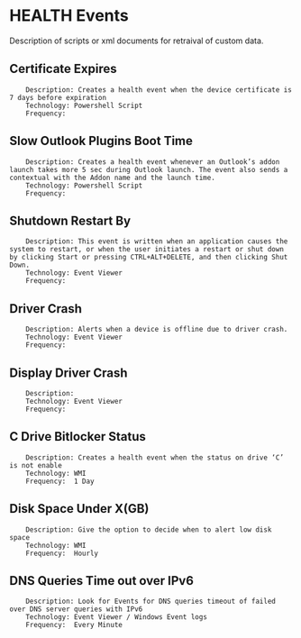# HEALTH Events 
Description of scripts or xml documents for retraival of custom data. 


## 		Certificate Expires
		
		Description: Creates a health event when the device certificate is 7 days before expiration
		Technology:	Powershell Script
		Frequency:
		
## 		Slow Outlook Plugins Boot Time
		
		Description: Creates a health event whenever an Outlook’s addon launch takes more 5 sec during Outlook launch. The event also sends a contextual with the Addon name and the launch time. 	
		Technology:	Powershell Script
		Frequency:
		
## 		Shutdown Restart By
		
		Description: This event is written when an application causes the system to restart, or when the user initiates a restart or shut down by clicking Start or pressing CTRL+ALT+DELETE, and then clicking Shut Down. 	
		Technology:	Event Viewer
		Frequency:
		
## 		Driver Crash
		
		Description: Alerts when a device is offline due to driver crash.  	
		Technology:	Event Viewer
		Frequency:
		
## 		Display Driver Crash
		
		Description: 	  	
		Technology:	Event Viewer
		Frequency:
	
## 		C Drive Bitlocker Status
		
		Description: Creates a health event when the status on drive ‘C’ is not enable 	
		Technology:	WMI
		Frequency: 	1 Day

## 		Disk Space Under X(GB)
		
		Description: Give the option to decide when to alert low disk space 	
		Technology:	WMI
		Frequency: 	Hourly

##		DNS Queries Time out over IPv6
		
		Description: Look for Events for DNS queries timeout of failed over DNS server queries with IPv6  	
		Technology:	Event Viewer / Windows Event logs
		Frequency: 	Every Minute